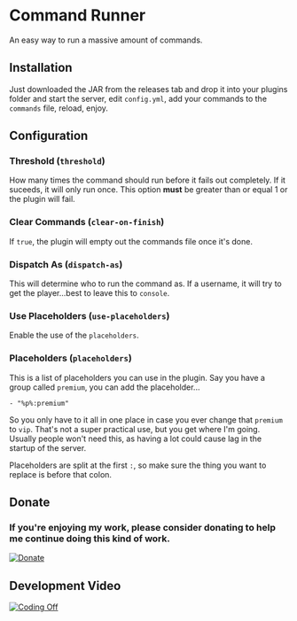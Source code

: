 # Command Runner
An easy way to run a massive amount of commands.

## Installation
Just downloaded the JAR from the releases tab and drop it into your plugins folder and start the server, edit `config.yml`, add your commands to the `commands` file, reload, enjoy.

## Configuration
### Threshold (`threshold`)
How many times the command should run before it fails out completely. If it suceeds, it will only run once. This option **must** be greater than or equal 1 or the plugin will fail.

### Clear Commands (`clear-on-finish`)
If `true`, the plugin will empty out the commands file once it's done.

### Dispatch As (`dispatch-as`)
This will determine who to run the command as. If a username, it will try to get the player...best to leave this to `console`.

### Use Placeholders (`use-placeholders`)
Enable the use of the `placeholders`.

### Placeholders (`placeholders`)
This is a list of placeholders you can use in the plugin. Say you have a group called `premium`, you can add the placeholder...
```
- "%p%:premium"
```
So you only have to it all in one place in case you ever change that `premium` to `vip`. That's not a super practical use, but you get where I'm going. Usually people won't need this, as having a lot could cause lag in the startup of the server.

Placeholders are split at the first `:`, so make sure the thing you want to replace is before that colon.


## Donate
### If you're enjoying my work, please consider donating to help me continue doing this kind of work.
[![Donate](https://az743702.vo.msecnd.net/cdn/kofi1.png?v=f)](https://ko-fi.com/636QU7F12V5F)

## Development Video
[![Coding Off](https://img.youtube.com/vi/1Az8PV0VAyY/0.jpg)](https://www.youtube.com/watch?v=1Az8PV0VAyY)
